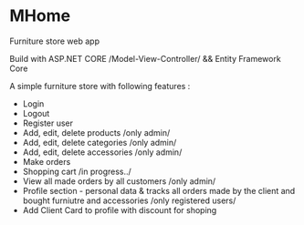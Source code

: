 # MHome
Furniture store web app

Build with ASP.NET CORE /Model-View-Controller/ && Entity Framework Core

A simple furniture store with following features :
- Login
- Logout
- Register user
- Add, edit, delete products /only admin/
- Add, edit, delete categories /only admin/
- Add, edit, delete accessories /only admin/
- Make orders
- Shopping cart /in progress../
- View all made orders by all customers /only admin/
- Profile section - personal data & tracks all orders made by the client and bought furniutre and accessories /only registered users/
- Add Client Card to profile with discount for shoping
